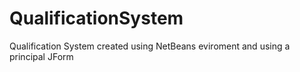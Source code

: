 # QualificationSystem
Qualification System created using NetBeans eviroment and using a principal JForm
